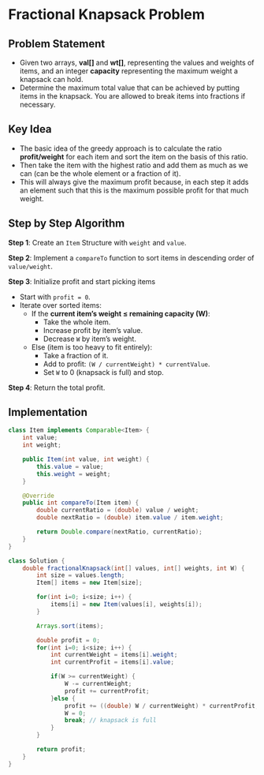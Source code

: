 # Fractional Knapsack Problem

## Problem Statement

- Given two arrays, **val[]** and **wt[]**, representing the values and weights of items, and an integer **capacity** representing the maximum weight a knapsack can hold.
- Determine the maximum total value that can be achieved by putting items in the knapsack. You are allowed to break items into fractions if necessary.

## Key Idea

- The basic idea of the greedy approach is to calculate the ratio **profit/weight** for each item and sort the item on the basis of this ratio.
- Then take the item with the highest ratio and add them as much as we can (can be the whole element or a fraction of it).
- This will always give the maximum profit because, in each step it adds an element such that this is the maximum possible profit for that much weight.

## Step by Step Algorithm

**Step 1**: Create an `Item` Structure with `weight` and `value`.

**Step 2**: Implement a `compareTo` function to sort items in descending order of `value/weight`.

**Step 3**: Initialize profit and start picking items

- Start with `profit = 0`.
- Iterate over sorted items:
  - If the **current item’s weight ≤ remaining capacity (W)**:
    - Take the whole item.
    - Increase profit by item’s value.
    - Decrease `W` by item’s weight.
  - Else (item is too heavy to fit entirely):
    - Take a fraction of it.
    - Add to profit: `(W / currentWeight) * currentValue`.
    - Set `W` to 0 (knapsack is full) and stop.

**Step 4**: Return the total profit.

## Implementation

```java
class Item implements Comparable<Item> {
    int value;
    int weight;

    public Item(int value, int weight) {
        this.value = value;
        this.weight = weight;
    }

    @Override
    public int compareTo(Item item) {
        double currentRatio = (double) value / weight;
        double nextRatio = (double) item.value / item.weight;

        return Double.compare(nextRatio, currentRatio);
    }
}

class Solution {
    double fractionalKnapsack(int[] values, int[] weights, int W) {
        int size = values.length;
        Item[] items = new Item[size];

        for(int i=0; i<size; i++) {
            items[i] = new Item(values[i], weights[i]);
        }

        Arrays.sort(items);

        double profit = 0;
        for(int i=0; i<size; i++) {
            int currentWeight = items[i].weight;
            int currentProfit = items[i].value;

            if(W >= currentWeight) {
                W -= currentWeight;
                profit += currentProfit;
            }else {
                profit += ((double) W / currentWeight) * currentProfit;
                W = 0;
                break; // knapsack is full
            }
        }

        return profit;
    }
}
```
